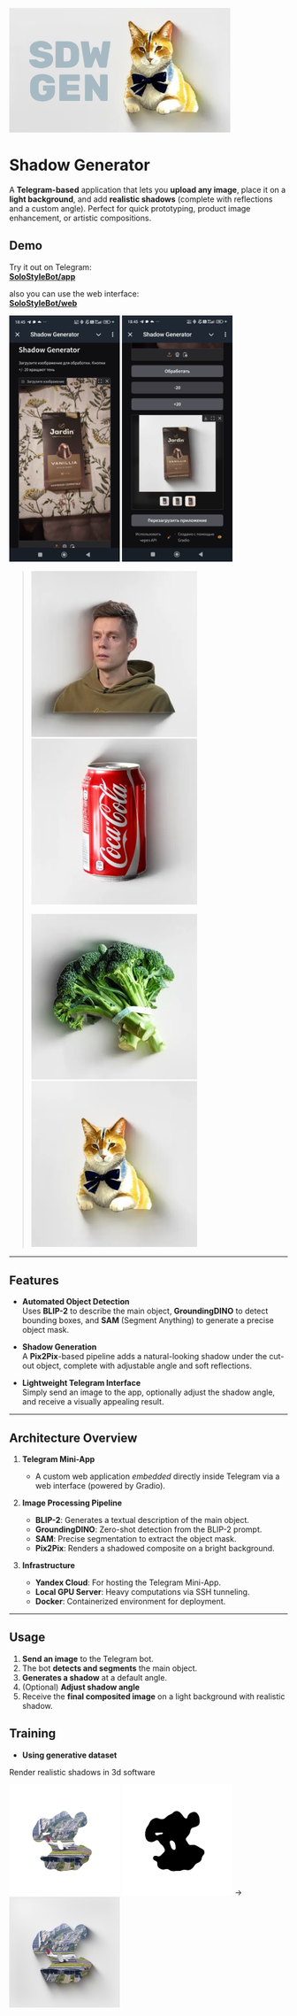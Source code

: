  <p float="left">  <img src="pic/SDW_GEN.png" width="400" /> </p>

# Shadow Generator
A **Telegram-based** application that lets you **upload any image**, place it on a **light background**, and add **realistic shadows** (complete with reflections and a custom angle). Perfect for quick prototyping, product image enhancement, or artistic compositions.

## Demo

Try it out on Telegram:  
[**SoloStyleBot/app**](https://t.me/SoloStyleBot/app)

also you can use the web interface:  
[**SoloStyleBot/web**](https://style-app.solofarm.ru:7860)

<p float="left">  <img src="pic/app1.jpg" width="200" />  <img src="pic/app2.jpg" width="200" /> </p>

> <p float="left">  <img src="pic/obg1.png" width="300" />  <img src="pic/obg2.png" width="300" /></p>
> <p float="left">  <img src="pic/obg3.png" width="300" /> <img src="pic/obg4.png" width="300" /></p>

---

## Features

- **Automated Object Detection**  
  Uses **BLIP-2** to describe the main object, **GroundingDINO** to detect bounding boxes, and **SAM** (Segment Anything) to generate a precise object mask.

- **Shadow Generation**  
  A **Pix2Pix**-based pipeline adds a natural-looking shadow under the cut-out object, complete with adjustable angle and soft reflections.

- **Lightweight Telegram Interface**  
  Simply send an image to the app, optionally adjust the shadow angle, and receive a visually appealing result.

---

## Architecture Overview

1. **Telegram Mini-App**
   - A custom web application *embedded* directly inside Telegram via a web interface (powered by Gradio).

2. **Image Processing Pipeline**  
   - **BLIP-2**: Generates a textual description of the main object.  
   - **GroundingDINO**: Zero-shot detection from the BLIP-2 prompt.  
   - **SAM**: Precise segmentation to extract the object mask.  
   - **Pix2Pix**: Renders a shadowed composite on a bright background.

3. **Infrastructure**
   - **Yandex Cloud**: For hosting the Telegram Mini-App.  
   - **Local GPU Server**: Heavy computations via SSH tunneling.  
   - **Docker**: Containerized environment for deployment.

---

## Usage

1. **Send an image** to the Telegram bot.  
2. The bot **detects and segments** the main object.  
3. **Generates a shadow** at a default angle.  
4. (Optional) **Adjust shadow angle** 
5. Receive the **final composited image** on a light background with realistic shadow.

## Training 
- **Using generative dataset**

Render realistic shadows in 3d software
<p float="left">
  <img src="pic/INPUT_COLOR_00000.jpg" width="200" />
  <img src="pic/INPUT_MASK_00000.jpg" width="200" />  -> 
  <img src="pic/TARGET_00000.jpg" width="200" />
</p>